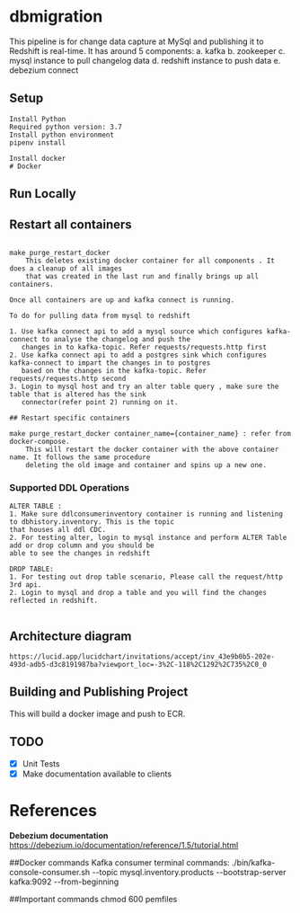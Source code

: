 # dbmigration
This pipeline is for change data capture at MySql and publishing it to Redshift is real-time.
It has around 5 components:
a. kafka
b. zookeeper
c. mysql instance to pull changelog data
d. redshift instance to push data
e. debezium connect

## Setup
```shell script
Install Python
Required python version: 3.7
Install python environment
pipenv install

Install docker
# Docker
```
## Run Locally
## Restart all containers
```shell script

make purge_restart_docker
    This deletes existing docker container for all components . It does a cleanup of all images 
    that was created in the last run and finally brings up all containers.

Once all containers are up and kafka connect is running.

To do for pulling data from mysql to redshift

1. Use kafka connect api to add a mysql source which configures kafka-connect to analyse the changelog and push the 
   changes in to kafka-topic. Refer requests/requests.http first 
2. Use kafka connect api to add a postgres sink which configures kafka-connect to impart the changes in to postgres 
   based on the changes in the kafka-topic. Refer requests/requests.http second
3. Login to mysql host and try an alter table query , make sure the table that is altered has the sink
   connector(refer point 2) running on it.

## Restart specific containers

make purge_restart_docker container_name={container_name} : refer from docker-compose.
    This will restart the docker container with the above container name. It follows the same procedure
    deleting the old image and container and spins up a new one.

```

### Supported DDL Operations
```
ALTER TABLE : 
1. Make sure ddlconsumerinventory container is running and listening to dbhistory.inventory. This is the topic 
that houses all ddl CDC. 
2. For testing alter, login to mysql instance and perform ALTER Table add or drop column and you should be
able to see the changes in redshift

DROP TABLE:
1. For testing out drop table scenario, Please call the request/http 3rd api.
2. Login to mysql and drop a table and you will find the changes reflected in redshift.


```


## Architecture diagram
```
https://lucid.app/lucidchart/invitations/accept/inv_43e9b0b5-202e-493d-adb5-d3c8191987ba?viewport_loc=-3%2C-118%2C1292%2C735%2C0_0
```

## Building and Publishing Project
This will build a docker image and push to ECR.

## TODO
- [x] Unit Tests
- [x] Make documentation available to clients

# References
**Debezium documentation**
https://debezium.io/documentation/reference/1.5/tutorial.html


##Docker commands
Kafka consumer terminal commands:
./bin/kafka-console-consumer.sh --topic mysql.inventory.products --bootstrap-server kafka:9092 --from-beginning


##Important commands
chmod 600 pemfiles
